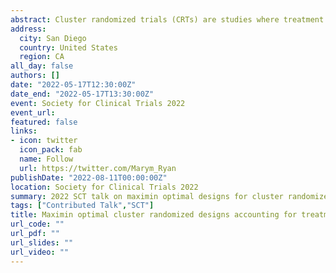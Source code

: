 ```yaml
---
abstract: Cluster randomized trials (CRTs) are studies where treatment is randomized at the cluster or group level. When CRTs are employed in pragmatic settings, diverse population characteristics may moderate treatment effects, creating what is known as heterogeneous treatment effects (HTEs). Pre-specified, hypothesis-driven HTE analyses in CRTs enable a rigorous understanding of how interventions may impact outcomes for important subpopulations. Guidance on planning pragmatic CRTs with pre-specified HTE analyses is scarce especially when trying to ensure sufficient power for confirmatory HTE analyses. This is made more difficult by the need to specify values for two different intraclass correlation coefficients (ICCs), which are rarely known. In addition, the population average treatment effect (ATE) is also often of interest and the sample sizes required to properly power each set of analyses, HTE and ATE, do not align. In this article, we derive formulas to determine the cluster size and number of clusters to achieve the locally optimal design that minimizes HTE variance given a budget constraint and ICC values. We then extend the maximin design to HTE estimators and identify the combination of cluster size and total number of clusters that maximizes the relative efficiency of an HTE analysis, with respect to its locally optimal design, in the worst scenarios of high ICC values. We also develop a multiple-objective maximin design that considers a weighting of both the HTE and ATE objectives to determine the optimal design across ICC value ranges.
address:
  city: San Diego
  country: United States
  region: CA
all_day: false
authors: []
date: "2022-05-17T12:30:00Z"
date_end: "2022-05-17T13:30:00Z"
event: Society for Clinical Trials 2022
event_url: 
featured: false
links:
- icon: twitter
  icon_pack: fab
  name: Follow
  url: https://twitter.com/Marym_Ryan
publishDate: "2022-08-11T00:00:00Z"
location: Society for Clinical Trials 2022
summary: 2022 SCT talk on maximin optimal designs for cluster randomized trials assessing heterogeneous treatment effects
tags: ["Contributed Talk","SCT"]
title: Maximin optimal cluster randomized designs accounting for treatment effect heterogeneity
url_code: ""
url_pdf: ""
url_slides: ""
url_video: ""
---
```


